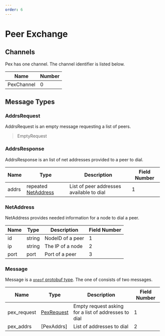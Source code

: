 ```yaml
---
order: 6
---
```


# Peer Exchange

## Channels

Pex has one channel. The channel identifier is listed below.

| Name       | Number |
|------------|--------|
| PexChannel | 0      |

## Message Types

### AddrsRequest

AddrsRequest is an empty message requesting a list of peers.

> EmptyRequest

### AddrsResponse

AddrsResponse is an list of net addresses provided to a peer to dial.

| Name  | Type                               | Description                              | Field Number |
|-------|------------------------------------|------------------------------------------|--------------|
| addrs | repeated [NetAddress](#netaddress) | List of peer addresses available to dial | 1            |

### NetAddress

NetAddress provides needed information for a node to dial a peer.

| Name | Type   | Description      | Field Number |
|------|--------|------------------|--------------|
| id   | string | NodeID of a peer | 1            |
| ip   | string | The IP of a node | 2            |
| port | port   | Port of a peer   | 3            |

### Message

Message is a [`oneof` protobuf type](https://developers.google.com/protocol-buffers/docs/proto#oneof). The one of consists of two messages.

| Name        | Type                      | Description                                          | Field Number |
|-------------|---------------------------|------------------------------------------------------|--------------|
| pex_request | [PexRequest](#pexrequest) | Empty request asking for a list of addresses to dial | 1            |
| pex_addrs   | [PexAddrs]                | List of addresses to dial                            | 2            |
